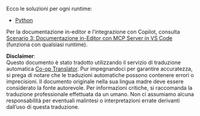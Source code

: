 <!--
CO_OP_TRANSLATOR_METADATA:
{
  "original_hash": "c8c1a74c74f6c2d42d511daf12d0b6c5",
  "translation_date": "2025-06-21T14:24:10+00:00",
  "source_file": "09-CaseStudy/docs-mcp/solution/README.md",
  "language_code": "it"
}
-->
Ecco le soluzioni per ogni runtime:
- [Python](./python/README.md)

Per la documentazione in-editor e l’integrazione con Copilot, consulta [Scenario 3: Documentazione in-Editor con MCP Server in VS Code](./scenario3/README.md) (funziona con qualsiasi runtime).

**Disclaimer**:  
Questo documento è stato tradotto utilizzando il servizio di traduzione automatica [Co-op Translator](https://github.com/Azure/co-op-translator). Pur impegnandoci per garantire accuratezza, si prega di notare che le traduzioni automatiche possono contenere errori o imprecisioni. Il documento originale nella sua lingua madre deve essere considerato la fonte autorevole. Per informazioni critiche, si raccomanda la traduzione professionale effettuata da un umano. Non ci assumiamo alcuna responsabilità per eventuali malintesi o interpretazioni errate derivanti dall’uso di questa traduzione.